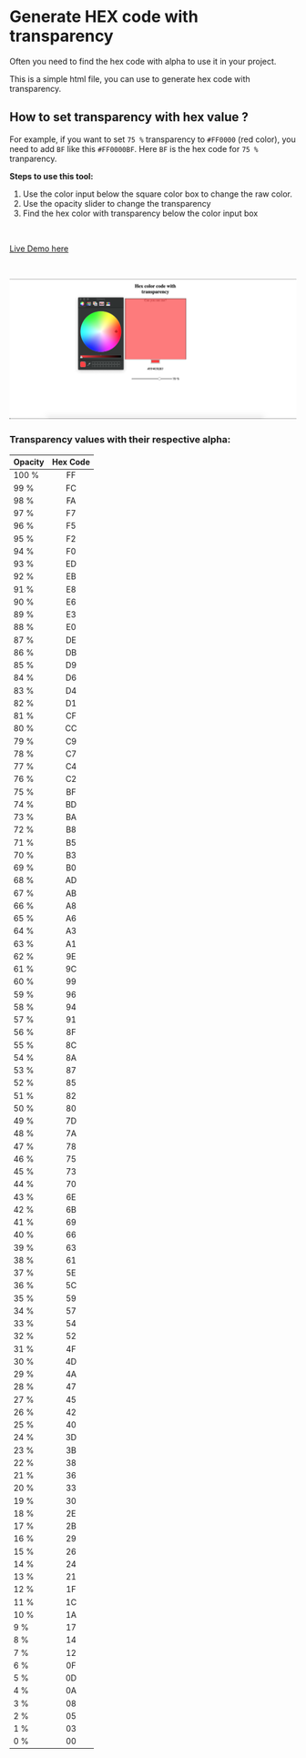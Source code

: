 # Generate HEX code with transparency

Often you need to find the hex code with alpha to use it in your project.

This is a simple html file, you can use to generate hex code with transparency.

## How to set transparency with hex value ?
For example, if you want to set `75 %` transparency to `#FF0000` (red color), you need to add `BF` like this `#FF0000BF`. Here `BF` is the hex code for `75 %` tranparency.


**Steps to use this tool:**
1. Use the color input below the square color box to change the raw color.
2. Use the opacity slider to change the transparency
3. Find the hex color with transparency below the color input box

<br>

[Live Demo here](https://jsramraj.github.io/hex-color-with-alpha-finder/)

<br>

![Screenshot](Screenshots/demo.png)

### Transparency values with their respective alpha:

| Opacity       | Hex Code       
| ------------- |:-------------:| 
| 100 % | FF |
| 99 % | FC
| 98 % | FA
| 97 % | F7
| 96 % | F5
| 95 % | F2
| 94 % | F0
| 93 % | ED
| 92 % | EB
| 91 % | E8
| 90 % | E6
| 89 % | E3
| 88 % | E0
| 87 % | DE
| 86 % | DB
| 85 % | D9
| 84 % | D6
| 83 % | D4
| 82 % | D1
| 81 % | CF
| 80 % | CC
| 79 % | C9
| 78 % | C7
| 77 % | C4
| 76 % | C2
| 75 % | BF
| 74 % | BD
| 73 % | BA
| 72 % | B8
| 71 % | B5
| 70 % | B3
| 69 % | B0
| 68 % | AD
| 67 % | AB
| 66 % | A8
| 65 % | A6
| 64 % | A3
| 63 % | A1
| 62 % | 9E
| 61 % | 9C
| 60 % | 99
| 59 % | 96
| 58 % | 94
| 57 % | 91
| 56 % | 8F
| 55 % | 8C
| 54 % | 8A
| 53 % | 87
| 52 % | 85
| 51 % | 82
| 50 % | 80
| 49 % | 7D
| 48 % | 7A
| 47 % | 78
| 46 % | 75
| 45 % | 73
| 44 % | 70
| 43 % | 6E
| 42 % | 6B
| 41 % | 69
| 40 % | 66
| 39 % | 63
| 38 % | 61
| 37 % | 5E
| 36 % | 5C
| 35 % | 59
| 34 % | 57
| 33 % | 54
| 32 % | 52
| 31 % | 4F
| 30 % | 4D
| 29 % | 4A
| 28 % | 47
| 27 % | 45
| 26 % | 42
| 25 % | 40
| 24 % | 3D
| 23 % | 3B
| 22 % | 38
| 21 % | 36
| 20 % | 33
| 19 % | 30
| 18 % | 2E
| 17 % | 2B
| 16 % | 29
| 15 % | 26
| 14 % | 24
| 13 % | 21
| 12 % | 1F
| 11 % | 1C
| 10 % | 1A
| 9 % | 17
| 8 % | 14
| 7 % | 12
| 6 % | 0F
| 5 % | 0D
| 4 % | 0A
| 3 % | 08
| 2 % | 05
| 1 % | 03
| 0 % | 00
